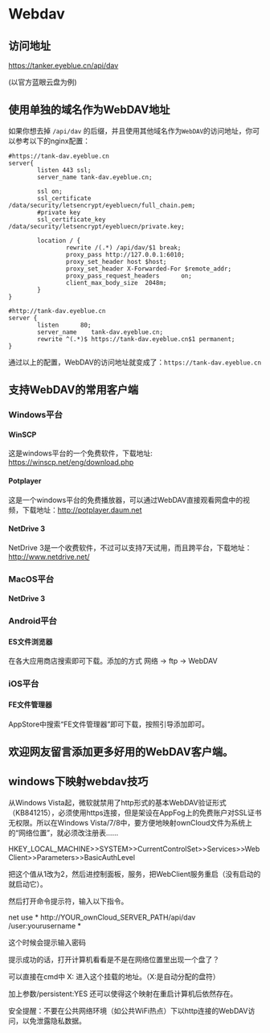 # Webdav

## 访问地址
https://tanker.eyeblue.cn/api/dav

(以官方蓝眼云盘为例)

## 使用单独的域名作为WebDAV地址
如果你想去掉 `/api/dav` 的后缀，并且使用其他域名作为`WebDAV`的访问地址，你可以参考以下的nginx配置：

```shell
#https://tank-dav.eyeblue.cn
server{
        listen 443 ssl;
        server_name tank-dav.eyeblue.cn;

        ssl on;
        ssl_certificate /data/security/letsencrypt/eyebluecn/full_chain.pem;
        #private key
        ssl_certificate_key /data/security/letsencrypt/eyebluecn/private.key;

        location / {
                rewrite /(.*) /api/dav/$1 break;
                proxy_pass http://127.0.0.1:6010;
                proxy_set_header host $host;
                proxy_set_header X-Forwarded-For $remote_addr;
                proxy_pass_request_headers      on;
                client_max_body_size  2048m;
        }
}

#http://tank-dav.eyeblue.cn
server {
        listen      80;
        server_name    tank-dav.eyeblue.cn;
        rewrite ^(.*)$ https://tank-dav.eyeblue.cn$1 permanent;
}

```

通过以上的配置，WebDAV的访问地址就变成了：`https://tank-dav.eyeblue.cn`


## 支持WebDAV的常用客户端

### Windows平台

#### WinSCP
这是windows平台的一个免费软件，下载地址: https://winscp.net/eng/download.php

#### Potplayer
这是一个windows平台的免费播放器，可以通过WebDAV直接观看网盘中的视频，下载地址：http://potplayer.daum.net

#### NetDrive 3
NetDrive 3是一个收费软件，不过可以支持7天试用，而且跨平台，下载地址：http://www.netdrive.net/

### MacOS平台

#### NetDrive 3

### Android平台

#### ES文件浏览器
在各大应用商店搜索即可下载。添加的方式 网络 -> ftp -> WebDAV

### iOS平台

#### FE文件管理器
AppStore中搜索“FE文件管理器”即可下载，按照引导添加即可。

## 欢迎网友留言添加更多好用的WebDAV客户端。


## windows下映射webdav技巧

从Windows Vista起，微软就禁用了http形式的基本WebDAV验证形式（KB841215），必须使用https连接，但是架设在AppFog上的免费账户对SSL证书无权限。所以在Windows Vista/7/8中，要方便地映射ownCloud文件为系统上的“网络位置”，就必须改注册表……

HKEY_LOCAL_MACHINE>>SYSTEM>>CurrentControlSet>>Services>>WebClient>>Parameters>>BasicAuthLevel

把这个值从1改为2，然后进控制面板，服务，把WebClient服务重启（没有启动的就启动它）。

然后打开命令提示符，输入以下指令。

net use * http://YOUR_ownCloud_SERVER_PATH/api/dav /user:yourusername *

这个时候会提示输入密码

提示成功的话，打开计算机看看是不是在网络位置里出现一个盘了？

可以直接在cmd中 X: 进入这个挂载的地址。（X:是自动分配的盘符）

加上参数/persistent:YES 还可以使得这个映射在重启计算机后依然存在。

安全提醒：不要在公共网络环境（如公共WiFi热点）下以http连接的WebDAV访问，以免泄露隐私数据。



